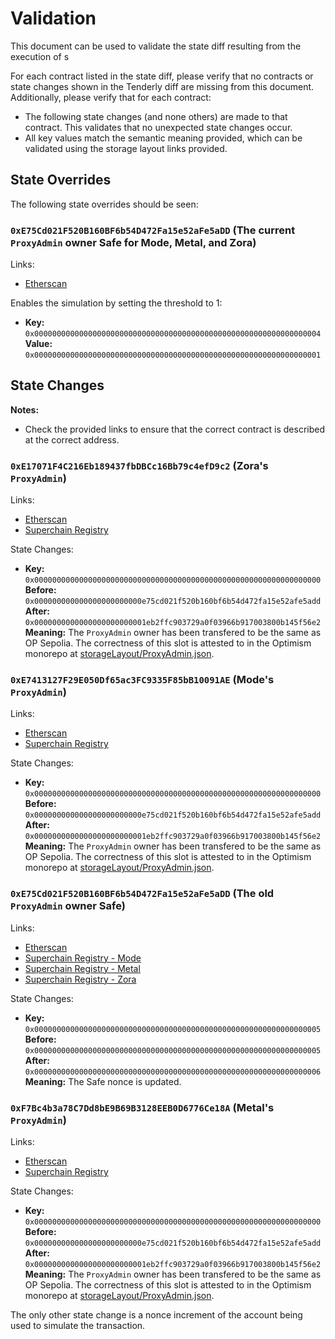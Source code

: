 # Validation

This document can be used to validate the state diff resulting from the execution of s

For each contract listed in the state diff, please verify that no contracts or state changes shown in the Tenderly diff are missing from this document. Additionally, please verify that for each contract:

- The following state changes (and none others) are made to that contract. This validates that no unexpected state changes occur.
- All key values match the semantic meaning provided, which can be validated using the storage layout links provided.

## State Overrides

The following state overrides should be seen:

### `0xE75Cd021F520B160BF6b54D472Fa15e52aFe5aDD` (The current `ProxyAdmin` owner Safe for Mode, Metal, and Zora)

Links:
- [Etherscan](https://sepolia.etherscan.io/address/0xE75Cd021F520B160BF6b54D472Fa15e52aFe5aDD)

Enables the simulation by setting the threshold to 1:

- **Key:** `0x0000000000000000000000000000000000000000000000000000000000000004` <br/>
  **Value:** `0x0000000000000000000000000000000000000000000000000000000000000001`


## State Changes

**Notes:**
- Check the provided links to ensure that the correct contract is described at the correct address.

### `0xE17071F4C216Eb189437fbDBCc16Bb79c4efD9c2` (Zora's `ProxyAdmin`)

Links:
- [Etherscan](https://sepolia.etherscan.io/address/0xE17071F4C216Eb189437fbDBCc16Bb79c4efD9c2)
- [Superchain Registry](https://github.com/ethereum-optimism/superchain-registry/blob/0fb0dcbefc50882f1bb02fafcb27f47b463875c9/superchain/configs/sepolia/zora.toml#L43)

State Changes:
- **Key:** `0x0000000000000000000000000000000000000000000000000000000000000000` <br/>
  **Before:** `0x000000000000000000000000e75cd021f520b160bf6b54d472fa15e52afe5add` <br/>
  **After:** `0x0000000000000000000000001eb2ffc903729a0f03966b917003800b145f56e2` <br/>
  **Meaning:** The `ProxyAdmin` owner has been transfered to be the same as OP Sepolia. The correctness of this slot is attested to in the Optimism monorepo at [storageLayout/ProxyAdmin.json](https://github.com/ethereum-optimism/optimism/blob/e6ef3a900c42c8722e72c2e2314027f85d12ced5/packages/contracts-bedrock/snapshots/storageLayout/ProxyAdmin.json#L3-L8).

### `0xE7413127F29E050Df65ac3FC9335F85bB10091AE` (Mode's `ProxyAdmin`)

Links:
- [Etherscan](https://sepolia.etherscan.io/address/0xE7413127F29E050Df65ac3FC9335F85bB10091AE)
- [Superchain Registry](https://github.com/ethereum-optimism/superchain-registry/blob/0fb0dcbefc50882f1bb02fafcb27f47b463875c9/superchain/configs/sepolia/mode.toml#L43)

State Changes:
- **Key:** `0x0000000000000000000000000000000000000000000000000000000000000000` <br/>
  **Before:** `0x000000000000000000000000e75cd021f520b160bf6b54d472fa15e52afe5add` <br/>
  **After:** `0x0000000000000000000000001eb2ffc903729a0f03966b917003800b145f56e2` <br/>
  **Meaning:** The `ProxyAdmin` owner has been transfered to be the same as OP Sepolia. The correctness of this slot is attested to in the Optimism monorepo at [storageLayout/ProxyAdmin.json](https://github.com/ethereum-optimism/optimism/blob/e6ef3a900c42c8722e72c2e2314027f85d12ced5/packages/contracts-bedrock/snapshots/storageLayout/ProxyAdmin.json#L3-L8).

### `0xE75Cd021F520B160BF6b54D472Fa15e52aFe5aDD` (The old `ProxyAdmin` owner Safe)

Links:
- [Etherscan](https://sepolia.etherscan.io/address/0xE75Cd021F520B160BF6b54D472Fa15e52aFe5aDD)
- [Superchain Registry - Mode](https://github.com/ethereum-optimism/superchain-registry/blob/0fb0dcbefc50882f1bb02fafcb27f47b463875c9/superchain/configs/sepolia/mode.toml#L44)
- [Superchain Registry - Metal](https://github.com/ethereum-optimism/superchain-registry/blob/0fb0dcbefc50882f1bb02fafcb27f47b463875c9/superchain/configs/sepolia/metal.toml#L39)
- [Superchain Registry - Zora](https://github.com/ethereum-optimism/superchain-registry/blob/0fb0dcbefc50882f1bb02fafcb27f47b463875c9/superchain/configs/sepolia/zora.toml#L44)

State Changes:
- **Key:** `0x0000000000000000000000000000000000000000000000000000000000000005` <br/>
  **Before:** `0x0000000000000000000000000000000000000000000000000000000000000005`<br/>
  **After:** `0x0000000000000000000000000000000000000000000000000000000000000006` <br/>
  **Meaning:** The Safe nonce is updated.

### `0xF7Bc4b3a78C7Dd8bE9B69B3128EEB0D6776Ce18A` (Metal's `ProxyAdmin`)

Links:
- [Etherscan](https://sepolia.etherscan.io/address/0xF7Bc4b3a78C7Dd8bE9B69B3128EEB0D6776Ce18A)
- [Superchain Registry](https://github.com/ethereum-optimism/superchain-registry/blob/0fb0dcbefc50882f1bb02fafcb27f47b463875c9/superchain/configs/sepolia/metal.toml#L38)

State Changes:
- **Key:** `0x0000000000000000000000000000000000000000000000000000000000000000` <br/>
  **Before:** `0x000000000000000000000000e75cd021f520b160bf6b54d472fa15e52afe5add` <br/>
  **After:** `0x0000000000000000000000001eb2ffc903729a0f03966b917003800b145f56e2` <br/>
  **Meaning:** The `ProxyAdmin` owner has been transfered to be the same as OP Sepolia. The correctness of this slot is attested to in the Optimism monorepo at [storageLayout/ProxyAdmin.json](https://github.com/ethereum-optimism/optimism/blob/e6ef3a900c42c8722e72c2e2314027f85d12ced5/packages/contracts-bedrock/snapshots/storageLayout/ProxyAdmin.json#L3-L8).

The only other state change is a nonce increment of the account being used to simulate the transaction.